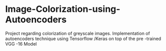 # Image-Colorization-using-Autoencoders
Project regarding colorization of greyscale images. Implementation of autoencoders technique using Tensorflow /Keras on top of the pre -trained VGG -16 Model
